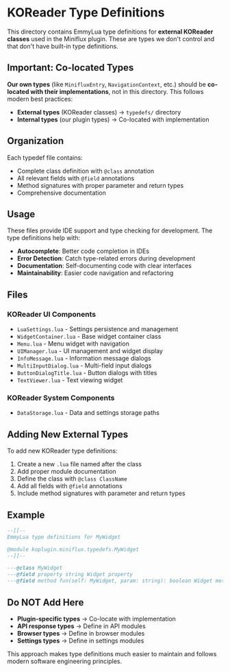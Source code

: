 # KOReader Type Definitions

This directory contains EmmyLua type definitions for **external KOReader classes** used in the Miniflux plugin. These are types we don't control and that don't have built-in type definitions.

## Important: Co-located Types

**Our own types** (like `MinifluxEntry`, `NavigationContext`, etc.) should be **co-located with their implementations**, not in this directory. This follows modern best practices:

- **External types** (KOReader classes) → `typedefs/` directory
- **Internal types** (our plugin types) → Co-located with implementation

## Organization

Each typedef file contains:
- Complete class definition with `@class` annotation
- All relevant fields with `@field` annotations  
- Method signatures with proper parameter and return types
- Comprehensive documentation

## Usage

These files provide IDE support and type checking for development. The type definitions help with:

- **Autocomplete**: Better code completion in IDEs
- **Error Detection**: Catch type-related errors during development
- **Documentation**: Self-documenting code with clear interfaces
- **Maintainability**: Easier code navigation and refactoring

## Files

### KOReader UI Components
- `LuaSettings.lua` - Settings persistence and management
- `WidgetContainer.lua` - Base widget container class
- `Menu.lua` - Menu widget with navigation
- `UIManager.lua` - UI management and widget display
- `InfoMessage.lua` - Information message dialogs
- `MultiInputDialog.lua` - Multi-field input dialogs
- `ButtonDialogTitle.lua` - Button dialogs with titles
- `TextViewer.lua` - Text viewing widget

### KOReader System Components
- `DataStorage.lua` - Data and settings storage paths

## Adding New External Types

To add new KOReader type definitions:

1. Create a new `.lua` file named after the class
2. Add proper module documentation
3. Define the class with `@class ClassName`
4. Add all fields with `@field` annotations
5. Include method signatures with parameter and return types

## Example

```lua
--[[--
EmmyLua type definitions for MyWidget

@module koplugin.miniflux.typedefs.MyWidget
--]]--

---@class MyWidget
---@field property string Widget property
---@field method fun(self: MyWidget, param: string): boolean Widget method
```

## Do NOT Add Here

- **Plugin-specific types** → Co-locate with implementation
- **API response types** → Define in API modules
- **Browser types** → Define in browser modules
- **Settings types** → Define in settings modules

This approach makes type definitions much easier to maintain and follows modern software engineering principles. 